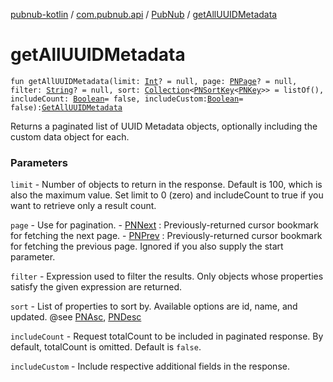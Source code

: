 [pubnub-kotlin](../../index.md) / [com.pubnub.api](../index.md) / [PubNub](index.md) / [getAllUUIDMetadata](./get-all-u-u-i-d-metadata.md)

# getAllUUIDMetadata

`fun getAllUUIDMetadata(limit: `[`Int`](https://kotlinlang.org/api/latest/jvm/stdlib/kotlin/-int/index.html)`? = null, page: `[`PNPage`](../../com.pubnub.api.models.consumer.objects/-p-n-page/index.md)`? = null, filter: `[`String`](https://kotlinlang.org/api/latest/jvm/stdlib/kotlin/-string/index.html)`? = null, sort: `[`Collection`](https://kotlinlang.org/api/latest/jvm/stdlib/kotlin.collections/-collection/index.html)`<`[`PNSortKey`](../../com.pubnub.api.models.consumer.objects/-p-n-sort-key/index.md)`<`[`PNKey`](../../com.pubnub.api.models.consumer.objects/-p-n-key/index.md)`>> = listOf(), includeCount: `[`Boolean`](https://kotlinlang.org/api/latest/jvm/stdlib/kotlin/-boolean/index.html)` = false, includeCustom: `[`Boolean`](https://kotlinlang.org/api/latest/jvm/stdlib/kotlin/-boolean/index.html)` = false): `[`GetAllUUIDMetadata`](../../com.pubnub.api.endpoints.objects.uuid/-get-all-u-u-i-d-metadata/index.md)

Returns a paginated list of UUID Metadata objects, optionally including the custom data object for each.

### Parameters

`limit` - Number of objects to return in the response.
    Default is 100, which is also the maximum value.
    Set limit to 0 (zero) and includeCount to true if you want to retrieve only a result count.

`page` - Use for pagination.
    - [PNNext](#) : Previously-returned cursor bookmark for fetching the next page.
    - [PNPrev](#) : Previously-returned cursor bookmark for fetching the previous page.
                 Ignored if you also supply the start parameter.

`filter` - Expression used to filter the results. Only objects whose properties satisfy the given
    expression are returned.

`sort` - List of properties to sort by. Available options are id, name, and updated.
    @see [PNAsc](#), [PNDesc](#)

`includeCount` - Request totalCount to be included in paginated response. By default, totalCount is omitted.
    Default is `false`.

`includeCustom` - Include respective additional fields in the response.